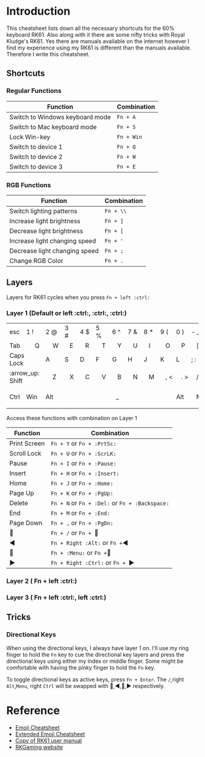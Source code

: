 # Introduction

This cheatsheet lists down all the necessary shortcuts for the 60% keyboard RK61. Also along with it there are some nifty tricks with Royal Kludge's RK61. Yes there are manuals available on the internet  however I find my experience using my RK61 is different than the manuals available. Therefore I write this cheatsheet.



## Shortcuts

### Regular Functions

|Function|Combination|
-|-
|Switch to Windows keyboard mode|`Fn + A`|
|Switch to Mac keyboard mode|`Fn + S`|
|Lock Win-key| `Fn + Win` |
|Switch to device 1 | `Fn + Q` |
|Switch to device 2 | `Fn + W` |
|Switch to device 3 | `Fn + E` |

### RGB Functions

|Function|Combination|
-|-
|Switch lighting patterns|`Fn + \\`|
|Increase light brightness|`Fn + ]`|
|Decrease light brightness|`Fn + [`|
|Increase light changing speed|`Fn + '`|
|Decrease light changing speed|`Fn + ;`|
|Change RGB Color|`Fn + .`|

## Layers

Layers for RK61 cycles when you press `Fn + left :ctrl:`

### Layer 1 (Default or left :ctrl:, :ctrl:, :ctrl:)

<table>
<tr>
<td colspan=1> esc  <td colspan=2>1 ! <td colspan=2>2 @ <td colspan=2>3 # <td colspan=2> 4 $ <td colspan=2> 5 % <td colspan=2> 6 ^ <td colspan=2> 7 & <td colspan=2> 8 * <td colspan=2> 9 ( <td colspan=2> 0 ) <td colspan=2> - _ <td colspan=2> = + <td colspan=3> :arrow_left: Backspace
</tr>
<tr>
<td colspan=2>Tab  <td colspan=2>Q <td colspan=2>W <td colspan=2>E <td colspan=2>R <td colspan=2>T <td colspan=2>Y <td colspan=2>U <td colspan=2>I <td colspan=2>O <td colspan=2>P <td colspan=2>[ { <td colspan=2>] } <td colspan=2>\ &#124;
</tr>
<tr>
<td colspan=3> Caps Lock  <td colspan=2>A <td colspan=2>S <td colspan=2>D <td colspan=2> F <td colspan=2> G <td colspan=2> H <td colspan=2> J <td colspan=2> K <td colspan=2> L <td colspan=2> ; : <td colspan=2> ' " <td colspan=2> Enter :leftwards_arrow_with_hook:
</tr>
<tr>
<td colspan=4> :arrow_up: Shift  <td colspan=2>Z <td colspan=2>X <td colspan=2>C <td colspan=2>V <td colspan=2>B <td colspan=2>N <td colspan=2>M <td colspan=2>, < <td colspan=2>. > <td colspan=2>/ ? <td colspan=3> :arrow_up: Shift
</tr>
<tr>
<td colspan=1> Ctrl  <td colspan=2> Win <td colspan=2> Alt <td colspan=14> <p align="center">_</p> <td colspan=3> Alt <td colspan=2> Menu <td colspan=2> Ctrl <td colspan=1> Fn
</tr>
</table>

Access these functions with combination on Layer 1

| Function | Combination |
-|-
|Print Screen|`Fn + Y` or `Fn + :PrtSc:`|
|Scroll Lock| `Fn + U` or `Fn + :ScrLK:`|
|Pause| `Fn + I` or `Fn + :Pause:`|
|Insert| `Fn + H` or `Fn + :Insert:`|
|Home| `Fn + J` or `Fn + :Home:`|
|Page Up| `Fn + K` or `Fn + :PgUp:`|
|Delete| `Fn + N` or `Fn + :Del:` or `Fn + :Backspace:` |
|End | `Fn + M` or `Fn + :End:`|
|Page Down| `Fn + ,` or `Fn + :PgDn:`|
| :arrow_up_small: | `Fn + /` or `Fn + `:arrow_up_small:|
|:arrow_backward:| `Fn + Right :Alt:` or `Fn +`:arrow_backward:|
|:arrow_down_small:| `Fn + :Menu:` or `Fn +`:arrow_down_small:|
|:arrow_forward:|`Fn + Right :Ctrl:` or `Fn + `:arrow_forward:|

### Layer 2 ( Fn + left :ctrl:)


### Layer 3 ( Fn + left :ctrl:, left :ctrl:)

## Tricks

### Directional Keys

When using the directional keys, I always have layer 1 on. I'll use my ring finger to hold the `Fn` key to cue the directional key layers and press the directional keys using either my index or middle finger. Some might be comfortable with having the pinky finger to hold the `Fn` key.

To toggle directional keys as active keys, press `Fn + Enter`. The `/`,right `Alt`,`Menu`, right `Ctrl` will be swapped with :arrow_up_small:,:arrow_backward:,:arrow_down_small:,:arrow_forward: respectively.

# Reference

- [Emoji Cheatsheet](https://gist.github.com/rxaviers/7360908)
- [Extended Emoji Cheatsheet](https://gist.github.com/endolith/157796)
- [Copy of RK61 user manual](https://cdn.shopify.com/s/files/1/0510/7866/0274/files/RK61_User_Manual_cb7c7218-622c-4bd9-83ad-56980415b5f9.pdf?v=1614161829)
- [RKGaming website](https://rkgamingstore.com)
